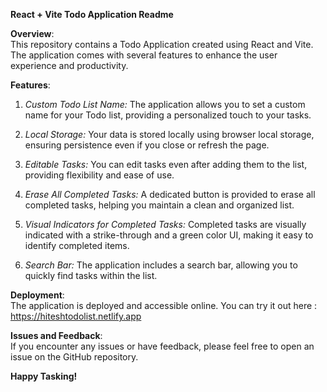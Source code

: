 **React + Vite Todo Application Readme**

**Overview**:<br>
This repository contains a Todo Application created using React and Vite. The application comes with several features to enhance the user experience and productivity.

**Features**:
1. _Custom Todo List Name:_ The application allows you to set a custom name for your Todo list, providing a personalized touch to your tasks.

2. _Local Storage:_ Your data is stored locally using browser local storage, ensuring persistence even if you close or refresh the page.

3. _Editable Tasks:_ You can edit tasks even after adding them to the list, providing flexibility and ease of use.

4. _Erase All Completed Tasks:_ A dedicated button is provided to erase all completed tasks, helping you maintain a clean and organized list.

5. _Visual Indicators for Completed Tasks:_ Completed tasks are visually indicated with a strike-through and a green color UI, making it easy to identify completed items.

6. _Search Bar:_ The application includes a search bar, allowing you to quickly find tasks within the list.

**Deployment**:<br>
The application is deployed and accessible online. You can try it out here : https://hiteshtodolist.netlify.app

**Issues and Feedback**:<br>
If you encounter any issues or have feedback, please feel free to open an issue on the GitHub repository.

**Happy Tasking!**
